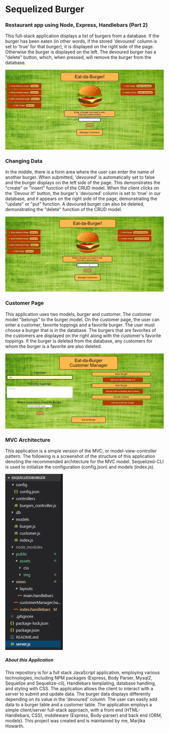 # Sequelized Burger  
### Restaurant app using Node, Express, Handlebars (Part 2)

This full-stack application displays a list of burgers from a database. If the burger has been eaten (in other words, if the stored 'devoured' column is set to 'true' for that burger), it is displayed on the right side of the page.  Otherwise the burger is displayed on the left. The devoured burger has a "delete" button,  which, when pressed, will remove the burger from the database.

![Burgers on the sides with delete button](public/assets/img/burger_page.JPG)

### Changing Data

In the middle, there is a form area where the user can enter the name of another burger.  When submitted, 'devoured' is automatically set to false and the burger displays on the left side of the page.  This demonstrates the "create" or "insert" function of the CRUD model. When the client clicks on the 'Devour it!' button, the burger's 'devoured' column is set to 'true' in our database, and it appears on the right side of the page, demonstrating the "update" or "put" function.  A devoured burger can also be deleted, demonstrating the "delete" function of the CRUD model.

![Create, Update, and Delete gif](public/assets/img/burgerPage.gif)

### Customer Page

This application uses two models, burger and customer.  The customer model "belongs" to the burger model.  On the customer page, the user can enter a customer, favorite toppings and a favorite burger.  The user must choose a burger that is in the database.  The burgers that are favorites of the customers are displayed on the right along with the customer's favorite toppings.  If the burger is deleted from the database, any customers for whom the burger is a favorite are also deleted.

![Customer Page gif](public/assets/img/customerPage.gif)

### MVC Architecture

This application is a simple version of the MVC, or model-view-controller pattern.  The following is a screenshot of the structure of this application denoting the recommended architecture for the MVC model.  Sequelized-CLI is used to initialize the configuration (config.json) and models (index.js).  

![MVC architecture](public/assets/img/MVC.JPG)


##### About this Application

This repository is for a full stack JavaScript application, employing various technologies, including NPM packages (Express, Body Parser, Mysql2, Sequelize and Sequelize-cli), Handlebars templating, database handling, and styling with CSS. 
The application allows the client to interact with a server to submit and update data.  The burger data displays differently depending on its value in the 'devoured' column.  The user can easily add data to a burger table and a customer table. The application employs a simple client/server full-stack approach, with a front end (HTML-Handlebars, CSS), middleware (Express, Body-parser) and back end (ORM, models).  This project was created and is maintained by me, Marjika Howarth.
